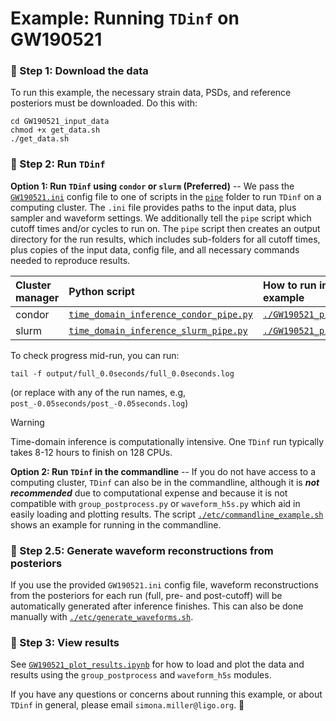 # Example: Running `TDinf` on GW190521


### 🔹 Step 1: Download the data
To run this example, the necessary strain data, PSDs, and reference posteriors must be downloaded. Do this with:
```
cd GW190521_input_data
chmod +x get_data.sh
./get_data.sh
```

### 🔹 Step 2: Run `TDinf`

**Option 1: Run `TDinf` using `condor` or `slurm` (Preferred)** -- We pass the [`GW190521.ini`](https://github.com/simonajmiller/time-domain-gw-inference/blob/main/examples/GW190521/GW190521.ini) config file to one of scripts in the [`pipe`](https://github.com/simonajmiller/time-domain-gw-inference/tree/main/pipe) folder to run `TDinf` on a computing cluster. The `.ini` file provides paths to the input data, plus sampler and waveform settings. We additionally tell the `pipe` script which cutoff times and/or cycles to run on. The `pipe` script then creates an output directory for the run results, which includes sub-folders for all cutoff times, plus copies of the input data, config file, and all necessary commands needed to reproduce results. 

| Cluster manager | Python script |  How to run in this example | 
| :---- | :---------------- | :------ | 
| condor | [`time_domain_inference_condor_pipe.py`](https://github.com/simonajmiller/time-domain-gw-inference/blob/main/pipe/time_domain_gw_inference_condor_pipe.py)|  [`./GW190521_pipe_condor.sh`](https://github.com/simonajmiller/time-domain-gw-inference/blob/main/examples/GW190521/GW190521_pipe_condor.sh) |
| slurm | [`time_domain_inference_slurm_pipe.py`](https://github.com/simonajmiller/time-domain-gw-inference/blob/main/pipe/time_domain_gw_inference_slurm_pipe.py)    |  [`./GW190521_pipe_slurm.sh`](https://github.com/simonajmiller/time-domain-gw-inference/blob/main/examples/GW190521/GW190521_pipe_slurm.sh) |

To check progress mid-run, you can run: 
```
tail -f output/full_0.0seconds/full_0.0seconds.log
```
(or replace with any of the run names, e.g, `post_-0.05seconds/post_-0.05seconds.log`)

> [!WARNING]
> Time-domain inference is computationally intensive. One `TDinf` run typically takes 8-12 hours to finish on 128 CPUs. 

**Option 2: Run `TDinf` in the commandline** -- If you do not have access to a computing cluster, `TDinf` can also be in the commandline, although it is ***not recommended*** due to computational expense and because it is not compatible with `group_postprocess.py` or `waveform_h5s.py` which aid in easily loading and plotting results. The script [`./etc/commandline_example.sh`](https://github.com/simonajmiller/time-domain-gw-inference/blob/main/examples/GW190521/etc/commandline_example.sh) shows an example for running in the commandline. 

### 🔹 Step 2.5: Generate waveform reconstructions from posteriors

If you use the provided `GW190521.ini` config file, waveform reconstructions from the posteriors for each run (full, pre- and post-cutoff) will be automatically generated after inference finishes. 
This can also be done manually with [`./etc/generate_waveforms.sh`](https://github.com/simonajmiller/time-domain-gw-inference/blob/main/examples/GW190521/etc/generate_waveforms.sh).

### 🔹 Step 3: View results

See [`GW190521_plot_results.ipynb`](https://github.com/simonajmiller/time-domain-gw-inference/blob/main/examples/GW190521/GW190521_plot_results.ipynb) for how to load and plot the data and results using the `group_postprocess` and `waveform_h5s` modules.

If you have any questions or concerns about running this example, or about `TDinf` in general, please email `simona.miller@ligo.org`. 📩
